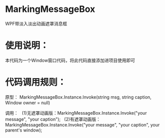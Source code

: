 # MarkingMessageBox
WPF带淡入淡出动画遮罩消息框

# 使用说明：
本代码为一个Window窗口代码，将此代码直接添加进项目使用即可

# 代码调用规则：
原型：
    MarkingMessageBox.Instance.Invoke(string msg, string caption, Window owner = null)
    
调用：
    (1)无遮罩动画版：MarkingMessageBox.Instance.Invoke("your message", "your caption"); 
    (2)有遮罩动画版：MarkingMessageBox.Instance.Invoke("your message", "your caption", your parent's window);

